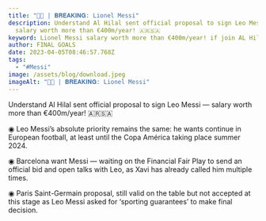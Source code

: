 ```yaml
---
title: "🚨🔵 | 𝐁𝐑𝐄𝐀𝐊𝐈𝐍𝐆: Lionel Messi"
description: Understand Al Hilal sent official proposal to sign Leo Messi —
  salary worth more than €400m/year! 🇦🇷🇸🇦
keyword: Lionel Messi salary worth more than €400m/year! if join AL Hilal
author: FINAL GOALS
date: 2023-04-05T08:46:57.768Z
tags:
  - "#Messi"
image: /assets/blog/download.jpeg
imageAlt: "🚨🔵 | 𝐁𝐑𝐄𝐀𝐊𝐈𝐍𝐆: Lionel Messi"
---
```

Understand Al Hilal sent official proposal to sign Leo Messi — salary worth more than €400m/year! 🇦🇷🇸🇦

◉ Leo Messi’s absolute priority remains the same: he wants continue in European football, at least until the Copa América taking place summer 2024.

◉ Barcelona want Messi — waiting on the Financial Fair Play to send an official bid and open talks with Leo, as Xavi has already called him multiple times.

◉ Paris Saint-Germain proposal, still valid on the table but not accepted at this stage as Leo Messi asked for ‘sporting guarantees’ to make final decision.